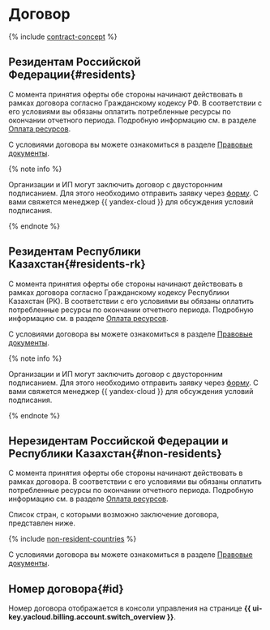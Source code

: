 # Договор

{% include [contract-concept](../../_includes/billing/contract.md) %}


## Резидентам Российской Федерации{#residents}

С момента принятия оферты обе стороны начинают действовать в рамках договора согласно Гражданскому кодексу РФ. В соответствии с его условиями вы обязаны оплатить потребленные ресурсы по окончании отчетного периода. Подробную информацию см. в разделе [Оплата ресурсов](../payment/index.md).

С условиями договора вы можете ознакомиться в разделе [Правовые документы](https://yandex.ru/legal/cloud_oferta/?lang=ru).

{% note info %}

Организации и ИП могут заключить договор с двусторонним подписанием. Для этого необходимо отправить заявку через [форму](https://cloud.yandex.ru/docs/billing/concepts/contract#contact-form). С вами свяжется менеджер {{ yandex-cloud }} для обсуждения условий подписания.

{% endnote %}

## Резидентам Республики Казахстан{#residents-rk}

С момента принятия оферты обе стороны начинают действовать в рамках договора согласно Гражданскому кодексу Республики Казахстан (РК). В соответствии с его условиями вы обязаны оплатить потребленные ресурсы по окончании отчетного периода. Подробную информацию см. в разделе [Оплата ресурсов](../payment/index.md).

С условиями договора вы можете ознакомиться в разделе [Правовые документы](https://yandex.com/legal/cloud_oferta_kz/?lang=ru).

{% note info %}

Организации и ИП могут заключить договор с двусторонним подписанием. Для этого необходимо отправить заявку через [форму](https://cloud.yandex.ru/docs/billing/concepts/contract#contact-form). С вами свяжется менеджер {{ yandex-cloud }} для обсуждения условий подписания.

{% endnote %}

## Нерезидентам Российской Федерации и Республики Казахстан{#non-residents}

С момента принятия оферты обе стороны начинают действовать в рамках договора. В соответствии с его условиями вы обязаны оплатить потребленные ресурсы по окончании отчетного периода. Подробную информацию см. в разделе [Оплата ресурсов](../payment/index.md).
 
Список стран, с которыми возможно заключение договора, представлен ниже. 

 {% include [non-resident-countries](../_includes/non-resident-countries.md) %}
 
С условиями договора вы можете ознакомиться в разделе [Правовые документы](https://yandex.com/legal/cloud_customer_agreement/?lang=ru).

## Номер договора{#id}

Номер договора отображается в консоли управления на странице **{{ ui-key.yacloud.billing.account.switch_overview }}**. 
